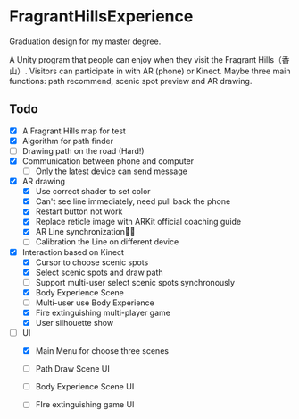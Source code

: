 # FragrantHillsExperience
Graduation design for my master degree.

A Unity program that people can enjoy when they visit the Fragrant Hills（香山）. Visitors can participate in with AR (phone) or Kinect. Maybe  three main functions: path recommend, scenic spot preview and AR drawing.



## Todo

- [x] A Fragrant Hills map for test
- [x] Algorithm for path finder
- [ ] Drawing path on the road (Hard!)
- [x] Communication between phone and computer
  - [ ] Only the latest device can send message

- [x] AR drawing
  - [x] Use correct shader to set color
  - [x] Can't see line immediately, need pull back the phone
  - [x] Restart button not work
  - [x] Replace reticle image with ARKit official coaching guide 
  - [x] AR Line synchronization✌🏻
  - [ ] Calibration the Line on different device

- [x] Interaction based on Kinect
  - [x] Cursor to choose scenic spots
  - [x] Select scenic spots and draw path
  - [ ] Support multi-user select scenic spots synchronously
  - [x] Body Experience Scene
  - [ ] Multi-user use Body Experience
  - [x] Fire extinguishing multi-player game
  - [x] User silhouette show

- [ ] UI
  - [x] Main Menu for choose three scenes
  - [ ] Path Draw Scene UI
  - [ ] Body Experience Scene UI
  - [ ] FIre extinguishing game UI




  
